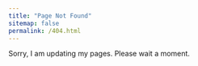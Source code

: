 ```yaml
---
title: "Page Not Found"
sitemap: false
permalink: /404.html
---
```


Sorry, I am updating my pages. Please wait a moment.
